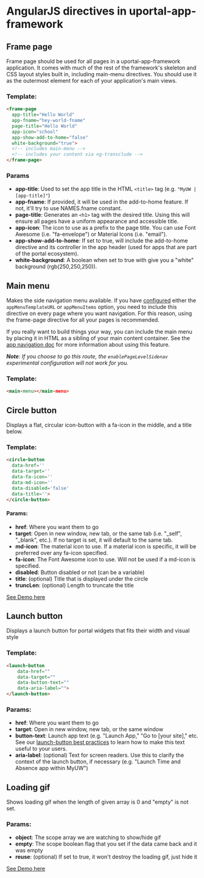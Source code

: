 # AngularJS directives in uportal-app-framework

## Frame page

Frame page should be used for all pages in a uportal-app-framework application. It comes with much of the rest of the framework's skeleton and CSS layout styles built in, including main-menu directives. You should use it as the outermost element for
each of your application's main views.

### Template:

```html
<frame-page
  app-title="Hello World"
  app-fname="hey-world-fname"
  page-title="Hello World"
  app-icon="school"
  app-show-add-to-home="false"
  white-background="true">
  <!-- includes main-menu -->
  <!-- includes your content via ng-transclude -->
</frame-page>
```

### Params

* **app-title**: Used to set the app title in the HTML `<title>` tag (e.g. `"MyUW | [app-title]"`)
* **app-fname**: If provided, it will be used in the add-to-home feature. If not, it'll try to use NAMES.fname constant.
* **page-title**: Generates an `<h1>` tag with the desired title. Using this will ensure all pages have a uniform appearance and accessible title.
* **app-icon**: The icon to use as a prefix to the page title. You can use Font Awesome (i.e. "fa-envelope") or Material Icons (i.e. "email").
* **app-show-add-to-home**: If set to true, will include the add-to-home directive and its controller in the app header (used for apps that are part of the portal ecosystem).
* **white-background**: A boolean when set to true with give you a "white" background (rgb(250,250,250)).

## Main menu

Makes the side navigation menu available. If you have [configured](configuration.md) either the `appMenuTemplateURL` or `appMenuItems` option, you need to include this directive on every page where you want navigation. For this reason, using the frame-page directive for all your pages is recommended.

If you really want to build things your way, you can include the main menu by placing it in HTML as a sibling of your main content container. See the [app navigation doc](configurable-menu.md) for more information about using this feature.

_**Note**: If you choose to go this route, the `enablePageLevelSidenav` experimental configuration will not work for you._

### Template:

```html
<main-menu></main-menu>
```

## Circle button

Displays a flat, circular icon-button with a fa-icon in the middle, and a title below.

### Template:

```html
<circle-button
  data-href=''
  data-target=''
  data-fa-icon=''
  data-md-icon=''
  data-disabled='false'
  data-title=''>
</circle-button>
```

#### Params:

* **href**: Where you want them to go
* **target**: Open in new window, new tab, or the same tab (i.e. "\_self", "\_blank", etc.). If no target is set, it will default to the same tab.
* **md-icon**: The material icon to use. If a material icon is specific, it will be preferred over any fa-icon specified.
* **fa-icon**: The Font Awesome icon to use. Will not be used if a md-icon is specified.
* **disabled**: Button disabled or not (can be a variable)
* **title**: (optional) Title that is displayed under the circle
* **truncLen**: (optional) Length to truncate the title

<a href='#/demo' class='docs-button'>See Demo here</a>

## Launch button

Displays a launch button for portal widgets that fits their width and visual style

### Template:

```html
<launch-button
	data-href=""
	data-target=""
	data-button-text=""
	data-aria-label="">
</launch-button>
```

### Params:

* **href**: Where you want them to go
* **target**: Open in new window, new tab, or the same window
* **button-text**: Launch app text (e.g. "Launch App," "Go to \[your site]," etc. See our
[launch-button best practices](http://uportal-project.github.io/uportal-home/latest/#/md/widget-launch-button) to
learn how to make this text useful to your users.
* **aria-label**: (optional) Text for screen readers. Use this to clarify the context of the launch button, if necessary (e.g. "Launch Time and Absence app within MyUW")

## Loading gif

Shows loading gif when the length of given array is 0 and "empty" is not set.

### Params:

+ **object**: The scope array we are watching to show/hide gif
+ **empty**: The scope boolean flag that you set if the data came back and it was empty
+ **reuse**: (optional) If set to true, it won't destroy the loading gif, just hide it

<a href='#/demo' class='docs-button'>See Demo here</a>
